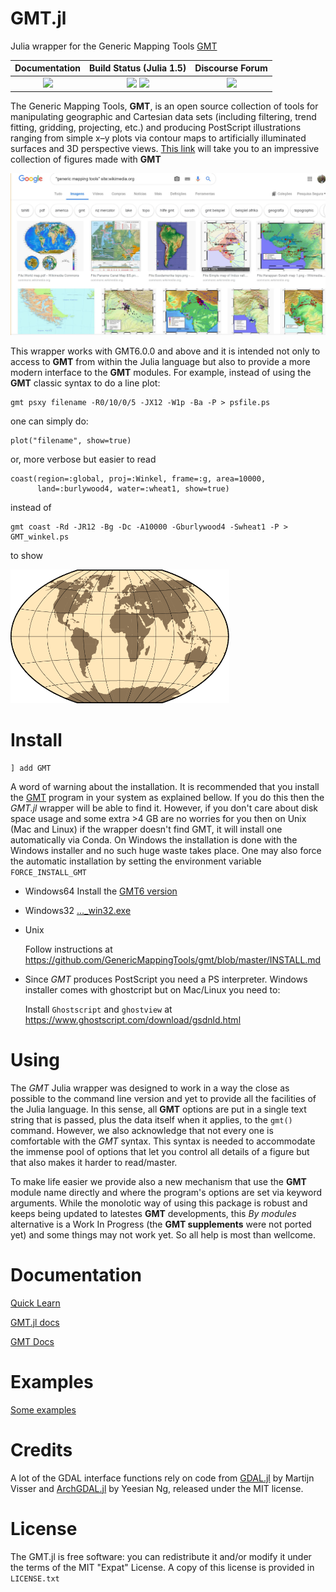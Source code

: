 GMT.jl
======

Julia wrapper for the Generic Mapping Tools [GMT](https://github.com/GenericMappingTools/gmt)

| **Documentation**                       | **Build Status (Julia 1.5)**              | **Discourse Forum**   |
|:---------------------------------------:|:-----------------------------------------:|:---------------------:|
| [![][docs-latest-img]][docs-latest-url] | [![][travis-img]][travis-url] [![][codecov-img]][codecov-url] | [![][forum-img]][forum-url] |

[docs-latest-img]: https://img.shields.io/badge/docs-latest-blue.svg
[docs-latest-url]: https://genericmappingtools.github.io/GMT.jl/dev

[travis-img]: https://travis-ci.com/GenericMappingTools/GMT.jl.svg?branch=master
[travis-url]: https://travis-ci.com/GenericMappingTools/GMT.jl

[appveyor-img]: https://ci.appveyor.com/api/projects/status/usjewfb5v48m18kh/branch/master?svg=true
[appveyor-url]: https://ci.appveyor.com/project/joa-quim/gmt-jl-suu4y/branch/master

[codecov-img]: http://codecov.io/github/GenericMappingTools/GMT.jl/coverage.svg?branch=master
[codecov-url]: http://codecov.io/github/GenericMappingTools/GMT.jl?branch=master

[forum-img]: https://img.shields.io/discourse/status?label=forum&server=https%3A%2F%2Fforum.generic-mapping-tools.org%2F&style=flat-square
[forum-url]: https://forum.generic-mapping-tools.org

The Generic Mapping Tools, **GMT**, is an open source collection of tools for manipulating geographic
and Cartesian data sets (including filtering, trend fitting, gridding, projecting, etc.) and producing
PostScript illustrations ranging from simple x–y plots via contour maps to artificially illuminated
surfaces and 3D perspective views.
[This link](https://www.google.com/search?q=%22generic+mapping+tools%22+site%3Awikimedia.org&tbm=isch#imgrc=_)
will take you to an impressive collection of figures made with **GMT**

<a href="https://www.google.com/search?q=%22generic+mapping+tools%22+site%3Awikimedia.org&tbm=isch#imgrc=_"><img src="docs/src/figures/GMT_wikimeia.jpg" width="800" class="center"/></a>

This wrapper works with GMT6.0.0 and above and it is intended not only to access to **GMT** from
within the Julia language but also to provide a more modern interface to the **GMT** modules.
For example, instead of using the **GMT** classic syntax to do a line plot:

    gmt psxy filename -R0/10/0/5 -JX12 -W1p -Ba -P > psfile.ps

one can simply do:

    plot("filename", show=true)

or, more verbose but easier to read

    coast(region=:global, proj=:Winkel, frame=:g, area=10000,
          land=:burlywood4, water=:wheat1, show=true)

instead of

    gmt coast -Rd -JR12 -Bg -Dc -A10000 -Gburlywood4 -Swheat1 -P > GMT_winkel.ps

to show

<img src="docs/src/figures/mapproj/GMT_winkel.png" width="350" class="center"/>

Install
=======

    ] add GMT

A word of warning about the installation. It is recommended that you install the [GMT](https://github.com/GenericMappingTools/gmt)
program in your system as explained bellow. If you do this then the *GMT.jl* wrapper will be able to find it. However, if you don't
care about disk space usage and some extra >4 GB are no worries for you then on Unix (Mac and Linux) if the wrapper doesn't find GMT,
it will install one automatically via Conda. On Windows the installation is done with the Windows installer and no such huge waste
takes place. One may also force the automatic installation by setting the environment variable ``FORCE_INSTALL_GMT``


  * Windows64
      Install the [GMT6 version](http://fct-gmt.ualg.pt/gmt/data/wininstallers/gmt-6.3-dev-win64.exe)

  * Windows32
      [..._win32.exe](https://github.com/GenericMappingTools/gmt/releases/download/6.2.0/GMT-6.2.0-win32.exe)

  * Unix
  
      Follow instructions at <https://github.com/GenericMappingTools/gmt/blob/master/INSTALL.md>

  * Since *GMT* produces PostScript you need a PS interpreter. Windows installer comes with ghostcript but on Mac/Linux you need to:

      Install `Ghostscript` and `ghostview` at <https://www.ghostscript.com/download/gsdnld.html>

Using
=====

The *GMT* Julia wrapper was designed to work in a way the close as possible to the command line version
and yet to provide all the facilities of the Julia language. In this sense, all **GMT** options are put
in a single text string that is passed, plus the data itself when it applies, to the ``gmt()`` command.
However, we also acknowledge that not every one is comfortable with the *GMT* syntax. This syntax is
needed to accommodate the immense pool of options that let you control all details of a figure but that
also makes it harder to read/master.

To make life easier we provide also a new mechanism that use the **GMT** module name directly and where
the program's options are set via keyword arguments. While the monolotic way of using this package is
robust and keeps being updated to latestes **GMT** developments, this *By modules* alternative is a Work
In Progress (the **GMT supplements** were not ported yet) and some things may not work yet. So all help
is most than wellcome.

Documentation
=============

[Quick Learn](https://genericmappingtools.github.io/GMT.jl/dev/quick_learn)

[GMT.jl docs](https://genericmappingtools.github.io/GMT.jl/dev)

[GMT Docs](https://www.generic-mapping-tools.org/gmt/latest/)

Examples
========

[Some examples](https://genericmappingtools.github.io/GMT.jl/dev/examples)

Credits
=======

A lot of the GDAL interface functions rely on code from [GDAL.jl](https://github.com/JuliaGeo/GDAL.jl) by Martijn Visser
and [ArchGDAL.jl](https://github.com/yeesian/ArchGDAL.jl) by Yeesian Ng, released under the MIT license.

License
=======

The GMT.jl is free software: you can redistribute it and/or modify it under the terms of the MIT "Expat"
License. A copy of this license is provided in ``LICENSE.txt``
